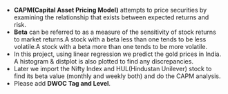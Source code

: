 - **CAPM(Capital Asset Pricing Model)** attempts to price securities by examining the relationship that exists between expected returns and risk.
- **Beta** can be referred to as a measure of the sensitivity of stock returns to market returns.A stock with a beta less than one tends to be less volatile.A stock with a beta more than one tends to be more volatile.
- In this project, using linear regression we predict the gold prices in India. A histogram & distplot is also plotted to find any discrepancies.
- Later we import the Nifty Index and HUL(Hindustan Unilever) stock to find its beta value (monthly and weekly both) and do the CAPM analysis.
- Please add **DWOC Tag and Level**.